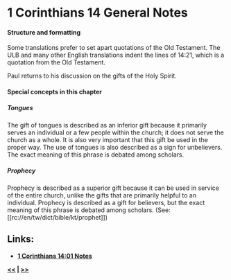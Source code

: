 # 1 Corinthians 14 General Notes #

#### Structure and formatting ####

Some translations prefer to set apart quotations of the Old Testament. The ULB and many other English translations indent the lines of 14:21, which is a quotation from the Old Testament.

Paul returns to his discussion on the  gifts of the Holy Spirit.

#### Special concepts in this chapter ####

##### Tongues #####

The gift of tongues is described as an inferior gift because it primarily serves an individual or a few people within the church; it does not serve the church as a whole. It is also very important that this gift be used in the proper way. The use of tongues is also described as a sign for unbelievers. The exact meaning of this phrase is debated among scholars. 

##### Prophecy #####

Prophecy is described as a superior gift because it can be used in service of the entire church, unlike the gifts that are primarily helpful to an individual. Prophecy is described as a gift for believers, but the exact meaning of this phrase is debated among scholars. (See: [[rc://en/tw/dict/bible/kt/prophet]])

## Links: ##

* __[1 Corinthians 14:01 Notes](./01.md)__

__[<<](../13/intro.md) | [>>](../15/intro.md)__
